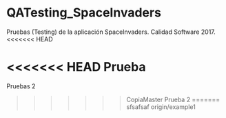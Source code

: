 # QATesting_SpaceInvaders

Pruebas (Testing) de la aplicación SpaceInvaders.
Calidad Software 2017.
<<<<<<< HEAD

<<<<<<< HEAD
Prueba
=======
Pruebas 2 
>>>>>>> CopiaMaster
>Prueba 2
=======
sfsafsaf
>>>>>>> origin/example1
